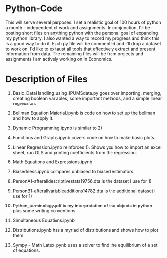# Python-Code
This will serve several purposes. I set a realistic goal of 100 hours of python a month - independent of work and assignments. In conjunction, I'll be posting short files on anything python with the personal goal of expanding my python library. I also wanted a way to record my progress and think this is a good way to do it. Each py file will be commented and I'll drop a dataset to work on. I'd like to exhaust all tools that effectively extract and present information from data. The remaining files will be from projects and assignments I am actively working on in Economics.  

# Description of Files
1) Basic_DataHandling_using_IPUMSdata.py goes over importing, merging, creating boolean variables, some important methods, and a simple linear regression.

2) Bellman Equation Material.ipynb is code on how to set up the bellman and how to apply it.

3) Dynamic Programming.ipynb is similar to 2) 

4) Functions and Graphs.ipynb covers code on how to make basic plots.

5) Linear Regression.ipynb reinforces 1). Shows you how to import an excel sheet, run OLS and printing coefficients from the regression.

6) Math Equations and Expressions.ipynb

7) Biasedness.ipynb compares unbiased to biased estimators.

8) PersonA1-afteralldescriptivestats19756.dta is the dataset I use for 1)

9) PersonB1-afterallvariableadditions14782.dta is the additional dataset I use for 1) 

10) Python_terminology.pdf is my interpretation of the objects in python plus some writing conventions.

11) Simultaneous Equations.ipynb 

12) Distributions.ipynb has a myriad of distributions and shows how to plot them.

13) Sympy - Math Latex.ipynb uses a solver to find the equilibrium of a set of equations. 
